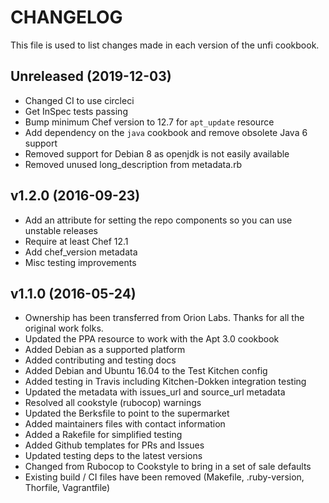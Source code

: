 # CHANGELOG

This file is used to list changes made in each version of the unfi cookbook.

## Unreleased (2019-12-03)

- Changed CI to use circleci
- Get InSpec tests passing
- Bump minimum Chef version to 12.7 for `apt_update` resource
- Add dependency on the `java` cookbook and remove obsolete Java 6 support
- Removed support for Debian 8 as openjdk is not easily available
- Removed unused long_description from metadata.rb

## v1.2.0 (2016-09-23)

- Add an attribute for setting the repo components so you can use unstable releases
- Require at least Chef 12.1
- Add chef_version metadata
- Misc testing improvements

## v1.1.0 (2016-05-24)

- Ownership has been transferred from Orion Labs. Thanks for all the original work folks.
- Updated the PPA resource to work with the Apt 3.0 cookbook
- Added Debian as a supported platform
- Added contributing and testing docs
- Added Debian and Ubuntu 16.04 to the Test Kitchen config
- Added testing in Travis including Kitchen-Dokken integration testing
- Updated the metadata with issues_url and source_url metadata
- Resolved all cookstyle (rubocop) warnings
- Updated the Berksfile to point to the supermarket
- Added maintainers files with contact information
- Added a Rakefile for simplified testing
- Added Github templates for PRs and Issues
- Updated testing deps to the latest versions
- Changed from Rubocop to Cookstyle to bring in a set of sale defaults
- Existing build / CI files have been removed (Makefile, .ruby-version, Thorfile, Vagrantfile)
